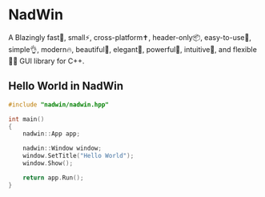 # NadWin

A Blazingly fast🚀, small⚡, cross-platform✝️, header-only📦, easy-to-use🤝, simple👌, modern🔥, beautiful🌈, elegant👑, powerful💪, intuitive🧠, and flexible🧘‍♂️ GUI library for C++. 

## Hello World in NadWin

```cpp
#include "nadwin/nadwin.hpp"

int main()
{
	nadwin::App app;

	nadwin::Window window;
	window.SetTitle("Hello World");
	window.Show();

	return app.Run();
}
```
